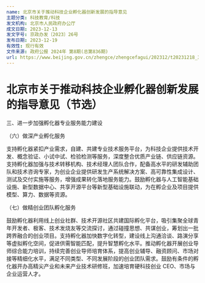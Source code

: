 ```yaml
---
name: 北京市关于推动科技企业孵化器创新发展的指导意见
主题分类: 科技教育/科技
发文机构: 北京市人民政府办公厅
成文日期: 2023-12-13
发文字号: 京政办发〔2023〕26号
发布日期: 2023-12-19
有效性: 现行有效
文件来源: 政府公报 2024年 第8期(总第836期)
url: https://www.beijing.gov.cn/zhengce/zhengcefagui/202312/t20231218_3503041.html
---
```


# 北京市关于推动科技企业孵化器创新发展的指导意见（节选）

三、进一步加强孵化器专业服务能力建设

（六）做深产业孵化服务

支持孵化器紧扣产业需求，自建、共建专业技术服务平台，为科技企业提供技术开发、概念验证、小试中试、检验检测等服务，深度整合优质产业链、供应链资源。支持孵化器加强与技术转移机构、技术经理人团队合作，配备高水平的研发辅助团队和技术咨询专家，为创业企业提供研发生产系统解决方案、高可靠性集成设计、测试及交付实施等服务，增强成果转化落地服务能力。鼓励孵化器与人工智能基础设施、新型数据中心、共享开源平台等新型基础设施联动，为在孵企业及项目提供模型、算力、数据等资源。

（七）做精创业团队孵化服务

鼓励孵化器利用线上创业社群、技术开源社区共建国际孵化平台，吸引集聚全球青年开发者、极客、技术发烧友等交流探讨，通过碰撞思想、共谋创业，筹划出一批跨界融合的创业项目。支持孵化器加快数字化转型，建设线上沟通洽谈、路演分享等虚拟孵化空间，促进供需智能匹配，提升智慧孵化水平。推动孵化器开展创业导师综合能力培训，持续完善创业导师培育体系，提高创业辅导、融资顾问、市场对接等精细化水平，满足不同类型、不同发展阶段的创业团队需求。鼓励有条件的孵化器开办高精尖产业和未来产业技术研修班，加速培育硬科技创业 CEO、市场与企业运营人才。
